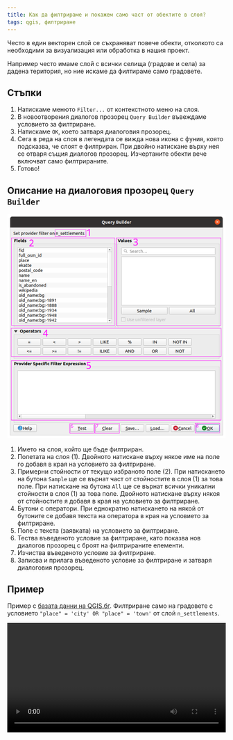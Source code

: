 ```yaml
---
title: Как да филтрираме и покажем само част от обектите в слоя?
tags: qgis, филтриране
---
```


Често в един векторен слой се съхраняват повече обекти, отколкото са необходими за визуализация или обработка в нашия проект.

Например често имаме слой с всички селища (градове и села) за дадена територия, но ние искаме да филтираме само градовете.

## Стъпки

1. Натискаме менюто `Filter...` от контекстното меню на слоя.
2. В новоотворения диалогов прозорец `Query Builder` въвеждаме условието за филтриране.
3. Натискаме `ОК`, което затваря диалоговия прозорец.
4. Сега в реда на слоя в легендата се вижда нова икона с фуния, която подсказва, че слоят е филтриран. При двойно натискане върху нея се отваря същия диалогов прозорец. Изчертаните обекти вече включват само филтрираните.
5. Готово!

## Описание на диалоговия прозорец `Query Builder`

![](./img/query_builder_dialog.svg)

1. Името на слоя, който ще бъде филтриран.
2. Полетата на слоя (1). Двойното натискане върху някое име на поле го добавя в края на условието за филтриране.
3. Примерни стойности от текущо избраното поле (2). При натискането на бутона `Sample` ще се върнат част от стойностите в слоя (1) за това поле. При натискане на бутона `All` ще се върнат всички уникални стойности в слоя (1) за това поле. Двойното натискане върху някоя от стойностите я добавя в края на условието за филтриране.
4. Бутони с оператори. При еднократно натискането на някой от бутоните се добавя текста на оператора в края на условието за филтриране.
5. Поле с текста (заявката) на условието за филтриране.
6. Тества въведеното условие за филтриране, като показва нов диалогов прозорец с броят на филтрираните елементи.
7. Изчиства въведеното условие за филтриране.
8. Записва и прилага въведеното условие за филтриране и затваря диалоговия прозорец.

## Пример

Пример с [базата данни на QGIS.бг](./otkude_da_namerim_geografski_danni_za_bulgaria.md). Филтриране само на градовете с условието ` "place" = 'city' OR "place" = 'town' ` от слой `n_settlements`.

<video controls width="100%">
    <source src="https://qgis.bg/media/filter_layer.webm" type="video/webm">
    Sorry, your browser doesn't support embedded videos.
</video>

